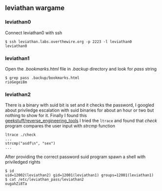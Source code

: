 ## leviathan wargame
### leviathan0
Connect leviathan0 with ssh
```
$ ssh leviathan.labs.overthewire.org -p 2223 -l leviathan0
leviathan0
```
### leviathan1
Open the *.bookmarks.html* file in *.backup* directory and look for *pass* string
```
$ grep pass .backup/bookmarks.html
rioGegei8m
```
### leviathan2
There is a binary with suid bit is set and it checks the password,
I googled about priviledge escalation with suid binaries for about an hour or two but nothing to show for it.
Finally I found this [geekstuff/reverse_engineering_tools](https://www.thegeekstuff.com/2012/03/reverse-engineering-tools/)
I tried the `ltrace` and found that *check* program compares the user input with *strcmp* function
```
ltrace ./check
...
strcmp("asdf\n", "sex")
...
```
After providing the correct password suid program spawn a shell with priviledged rights
```
$ id
uid=12002(leviathan2) gid=12001(leviathan1) groups=12001(leviathan1)
$ cat /etc/leviathan_pass/leviathan2
ougahZi8Ta
```
